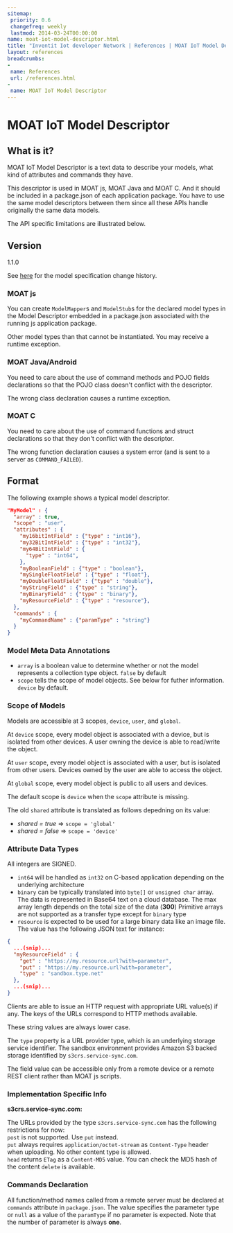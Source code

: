 ```yaml
---
sitemap:
 priority: 0.6
 changefreq: weekly
 lastmod: 2014-03-24T00:00:00
name: moat-iot-model-descriptor.html
title: "Inventit Iot developer Network | References | MOAT IoT Model Descriptor"
layout: references
breadcrumbs:
-
 name: References
 url: /references.html
-
 name: MOAT IoT Model Descriptor
---
```

# MOAT IoT Model Descriptor

## What is it?

MOAT IoT Model Descriptor is a text data to describe your models, what kind of attributes and commands they have.

This descriptor is used in MOAT js, MOAT Java and MOAT C. And it should be included in a package.json of each application package. You have to use the same model descriptors between them since all these APIs handle originally the same data models.

The API specific limitations are illustrated below.

## Version

1.1.0

See [here](/references/moat-iot-model-descriptor/changes.html) for the model specification change history.
        
### MOAT js

You can create `ModelMapper`s and `ModelStub`s for the declared model types in the Model Descriptor embedded in a package.json associated with the running js application package.

Other model types than that cannot be instantiated. You may receive a runtime exception.

### MOAT Java/Android

You need to care about the use of command methods and POJO fields declarations so that the POJO class doesn't conflict with the descriptor.

The wrong class declaration causes a runtime exception.

### MOAT C

You need to care about the use of command functions and struct declarations so that they don't conflict with the descriptor.

The wrong function declaration causes a system error (and is sent to a server as `COMMAND_FAILED`).

## Format

The following example shows a typical model descriptor.

```json
"MyModel" : {
  "array" : true,
  "scope" : "user",
  "attributes" : {
    "my16bitIntField" : {"type" : "int16"},
    "my32BitIntField" : {"type" : "int32"},
    "my64BitIntField" : {
      "type" : "int64",
    },
    "myBooleanField" : {"type" : "boolean"},
    "mySingleFloatField" : {"type" : "float"},
    "myDoubleFloatField" : {"type" : "double"},
    "myStringField" : {"type" : "string"},
    "myBinaryField" : {"type" : "binary"},
    "myResourceField" : {"type" : "resource"},
  },
  "commands" : {
    "myCommandName" : {"paramType" : "string"}
  }  
}
```

### Model Meta Data Annotations

 * `array` is a boolean value to determine whether or not the model represents a collection type object. `false` by default
 * `scope` tells the scope of model objects. See below for futher information. `device` by default.

### Scope of Models

Models are accessible at 3 scopes, `device`, `user`, and `global`.

At `device` scope, every model object is associated with a device, but is isolated from other devices. A user owning the device is able to read/write the object.

At `user` scope, every model object is associated with a user, but is isolated from other users. Devices owned by the user are able to access the object.

At `global` scope, every model object is public to all users and devices.

The default scope is `device` when the `scope` attribute is missing.

The old `shared` attribute is translated as follows depedning on its value:

 * _shared = true_ => `scope = 'global'`
 * _shared = false_ => `scope = 'device'`

### Attribute Data Types

All integers are SIGNED.

 *  `int64` will be handled as `int32` on C-based application depending on the underlying architecture
 *  `binary` can be typically translated into `byte[]` or `unsigned char` array. The data is represented in Base64 text on a cloud database. The max array length depends on the total size of the data (<strong>300</strong>) Primitive arrays are not supported as a transfer type except for `binary` type
 * `resource`&nbsp;is expected to be used for a large binary data like an image file. The value has the following JSON text for instance:<br />

```json
{
  ...(snip)...
  "myResourceField" : {
    "get" : "https://my.resource.url?with=parameter",
    "put" : "https://my.resource.url?with=parameter",
    "type" : "sandbox.type.net"
  },
  ...(snip)...
}
```

Clients are able to issue an HTTP request with appropriate URL value(s) if any. The keys of the URLs correspond to HTTP methods available.

These string values are always lower case.

The `type` property is a URL provider type, which is an underlying storage service identifier. The sandbox environment provides Amazon S3 backed storage identified by `s3crs.service-sync.com`.

The field value can be accessible only from a remote device or a remote REST client rather than MOAT js scripts.

### Implementation Specific Info
<div class="alert alert-info">
<strong>s3crs.service-sync.com:</strong><br />

The URLs provided by the type <code>s3crs.service-sync.com</code> has the following restrictions for now:<br />
<code>post</code> is not supported. Use <code>put</code> instead.<br />
<code>put</code> always requires <code>application/octet-stream</code> as <code>Content-Type</code> header when uploading. No other content type is allowed.<br />
<code>head</code> returns <code>ETag</code> as a <code>Content-MD5</code> value. You can check the MD5 hash of the content <code>delete</code> is available.<br />
</div>

### Commands Declaration

All function/method names called from a remote server must be declared at `commands` attribute in `package.json`. The value specifies the parameter type or `null` as a value of the `paramType` if no parameter is expected. Note that the number of parameter is always <strong>one</strong>.
